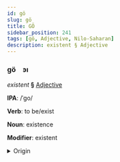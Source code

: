 ```yaml
---
id: gö
slug: gö
title: GÖ
sidebar_position: 241
tags: [gö, Adjective, Nilo-Saharan]
description: existent § Adjective
---
```


### gö&emsp;<span kind="abugida">ꜿı</span>

*existent* **§** [Adjective](../../tags/Adjective)

**IPA**: /ˈgo/

**Verb**: to be/exist

**Noun**: existence

**Modifier**: existent

<details>
    <summary>Origin</summary>
    Songhay goo <br/>
    <em>Nilo-Saharan Language Family</em>
</details>